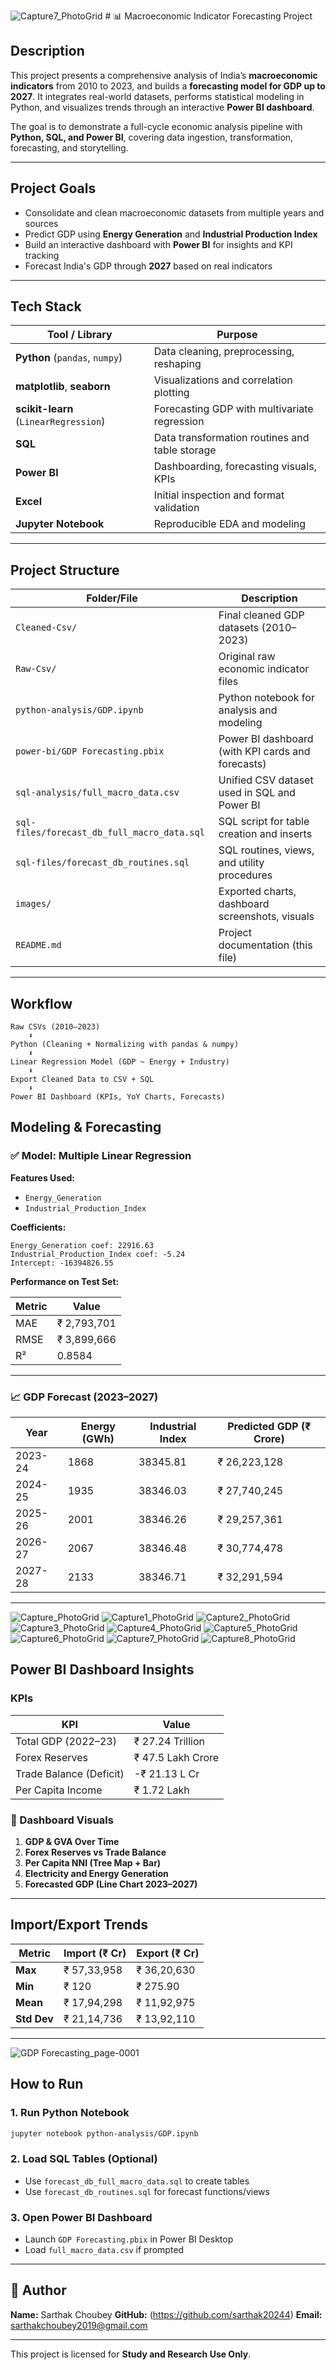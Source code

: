 ![Capture7_PhotoGrid](https://github.com/user-attachments/assets/e357399b-1697-4417-bddc-e22174ba1f51) # 📊 Macroeconomic Indicator Forecasting Project

## Description

This project presents a comprehensive analysis of India’s **macroeconomic indicators** from 2010 to 2023, and builds a **forecasting model for GDP up to 2027**. It integrates real-world datasets, performs statistical modeling in Python, and visualizes trends through an interactive **Power BI dashboard**.

The goal is to demonstrate a full-cycle economic analysis pipeline with **Python, SQL, and Power BI**, covering data ingestion, transformation, forecasting, and storytelling.

---

## Project Goals

- Consolidate and clean macroeconomic datasets from multiple years and sources
- Predict GDP using **Energy Generation** and **Industrial Production Index**
- Build an interactive dashboard with **Power BI** for insights and KPI tracking
- Forecast India's GDP through **2027** based on real indicators

---

## Tech Stack

| Tool / Library                          | Purpose                                         |
|----------------------------------------|--------------------------------------------------|
| **Python** (`pandas`, `numpy`)         | Data cleaning, preprocessing, reshaping         |
| **matplotlib**, **seaborn**            | Visualizations and correlation plotting         |
| **scikit-learn** (`LinearRegression`)  | Forecasting GDP with multivariate regression    |
| **SQL**                                | Data transformation routines and table storage  |
| **Power BI**                           | Dashboarding, forecasting visuals, KPIs         |
| **Excel**                              | Initial inspection and format validation        |
| **Jupyter Notebook**                   | Reproducible EDA and modeling                   |

---

## Project Structure

| Folder/File                            | Description |
|----------------------------------------|-------------|
| `Cleaned-Csv/`                         | Final cleaned GDP datasets (2010–2023)         |
| `Raw-Csv/`                             | Original raw economic indicator files          |
| `python-analysis/GDP.ipynb`            | Python notebook for analysis and modeling      |
| `power-bi/GDP Forecasting.pbix`        | Power BI dashboard (with KPI cards and forecasts) |
| `sql-analysis/full_macro_data.csv`     | Unified CSV dataset used in SQL and Power BI   |
| `sql-files/forecast_db_full_macro_data.sql` | SQL script for table creation and inserts |
| `sql-files/forecast_db_routines.sql`   | SQL routines, views, and utility procedures     |
| `images/`                              | Exported charts, dashboard screenshots, visuals |
| `README.md`                            | Project documentation (this file)              |

---

## Workflow

```
Raw CSVs (2010–2023)
    ⬇
Python (Cleaning + Normalizing with pandas & numpy)
    ⬇
Linear Regression Model (GDP ~ Energy + Industry)
    ⬇
Export Cleaned Data to CSV + SQL
    ⬇
Power BI Dashboard (KPIs, YoY Charts, Forecasts)
```
## Modeling & Forecasting

### ✅ Model: Multiple Linear Regression
**Features Used:**
- `Energy_Generation`
- `Industrial_Production_Index`

**Coefficients:**
```
Energy_Generation coef: 22916.63
Industrial_Production_Index coef: -5.24
Intercept: -16394826.55
```

**Performance on Test Set:**

| Metric | Value           |
|--------|-----------------|
| MAE    | ₹ 2,793,701     |
| RMSE   | ₹ 3,899,666     |
| R²     | 0.8584          |

---

### 📈 GDP Forecast (2023–2027)

| Year    | Energy (GWh) | Industrial Index | Predicted GDP (₹ Crore) |
|---------|---------------|------------------|--------------------------|
| 2023-24 | 1868          | 38345.81         | ₹ 26,223,128             |
| 2024-25 | 1935          | 38346.03         | ₹ 27,740,245             |
| 2025-26 | 2001          | 38346.26         | ₹ 29,257,361             |
| 2026-27 | 2067          | 38346.48         | ₹ 30,774,478             |
| 2027-28 | 2133          | 38346.71         | ₹ 32,291,594             |

---
![Capture_PhotoGrid](https://github.com/user-attachments/assets/a6c081f5-a798-47bd-8412-dfef4482ade9)
![Capture1_PhotoGrid](https://github.com/user-attachments/assets/85e650cc-bbd8-415b-a915-f83a5095a8a1)
![Capture2_PhotoGrid](https://github.com/user-attachments/assets/2a608c50-f3df-452c-b1f8-1d6bfeb61473)
![Capture3_PhotoGrid](https://github.com/user-attachments/assets/5578379d-3c14-4212-b835-d91fe1429a04)
![Capture4_PhotoGrid](https://github.com/user-attachments/assets/f60d73fd-3c77-414a-85c6-a978bb071803)
![Capture5_PhotoGrid](https://github.com/user-attachments/assets/bcd3881b-59f4-4ec7-af38-c35ff6ea2315)
![Capture6_PhotoGrid](https://github.com/user-attachments/assets/367e6f75-292d-4fe3-8487-707927444575)
![Capture7_PhotoGrid](https://github.com/user-attachments/assets/4b325dfe-5ac0-4105-a7b1-e80872f44de0)
![Capture8_PhotoGrid](https://github.com/user-attachments/assets/df67032b-c397-43d3-b1a3-dbc551917218)



## Power BI Dashboard Insights

### KPIs

| KPI                     | Value               |
|-------------------------|---------------------|
| Total GDP (2022–23)     | ₹ 27.24 Trillion    |
| Forex Reserves          | ₹ 47.5 Lakh Crore   |
| Trade Balance (Deficit) | -₹ 21.13 L Cr       |
| Per Capita Income       | ₹ 1.72 Lakh         |

### 📌 Dashboard Visuals

1.  **GDP & GVA Over Time**
2.  **Forex Reserves vs Trade Balance**
3.  **Per Capita NNI (Tree Map + Bar)**
4.  **Electricity and Energy Generation**
5.  **Forecasted GDP (Line Chart 2023–2027)**

---

##  Import/Export Trends

| Metric      | Import (₹ Cr) | Export (₹ Cr) |
|-------------|---------------|---------------|
| **Max**     | ₹ 57,33,958   | ₹ 36,20,630   |
| **Min**     | ₹ 120         | ₹ 275.90      |
| **Mean**    | ₹ 17,94,298   | ₹ 11,92,975   |
| **Std Dev** | ₹ 21,14,736   | ₹ 13,92,110   |

---
![GDP Forecasting_page-0001](https://github.com/user-attachments/assets/953f608b-7520-4da8-a4be-25fde7064f37)

##  How to Run

### 1. Run Python Notebook
```bash
jupyter notebook python-analysis/GDP.ipynb
```

### 2. Load SQL Tables (Optional)
- Use `forecast_db_full_macro_data.sql` to create tables
- Use `forecast_db_routines.sql` for forecast functions/views

### 3. Open Power BI Dashboard
- Launch `GDP Forecasting.pbix` in Power BI Desktop
- Load `full_macro_data.csv` if prompted

---

## 👤 Author

**Name:** Sarthak Choubey
**GitHub:** (https://github.com/sarthak20244)
**Email:**  [sarthakchoubey2019@gmail.com](mailto:sarthakchoubey2019@gmail.com)


---

This project is licensed for **Study and Research Use Only**.
